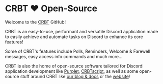 # CRBT ❤️ Open-Source

Welcome to the [CRBT](https://crbt.app) GitHub!

CRBT is an easy-to-use, performant and versatile Discord application made to easily achieve and automate tasks on Discord to enhance its core features!

Some of CRBT's features include Polls, Reminders, Welcome & Farewell messages, easy access info commands and much more...

CRBT is also the home of open-source software tailored for Discord application development like [Purplet](https://github.com/CRBT-Team/Purplet), [CRBTscript](https://github.com/CRBT-Team/CRBTscript), as well as some open-source stuff around CRBT like [our blog & docs](https://github.com/CRBT-Team/docs) or the [website](https://github.com/CRBT-Team/Website)!
